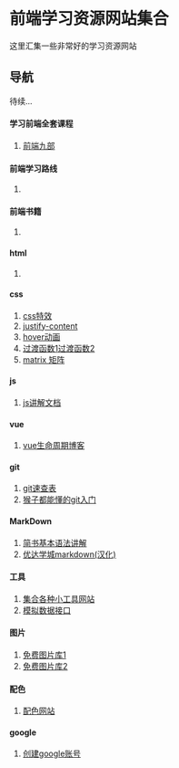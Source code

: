 # 前端学习资源网站集合
这里汇集一些非常好的学习资源网站


## 导航
待续...


#### 学习前端全套课程
1. [前端九部](https://www.yuque.com/fe9/basic)


#### 前端学习路线
1. 


#### 前端书籍
1. 


#### html
1. 


#### css
1. [css特效](https://cssfx.dev/)
2. [justify-content](https://www.jianshu.com/p/bbd114834c59)
3. [hover动画](http://sc.chinaz.com/jiaobendemo.aspx?downloadid=1201784157960)
4. [过渡函数1](cubic-bezier.com)[过渡函数2](https://easings.net)
5. [matrix 矩阵](http://www.useragentman.com/matrix)


#### js
1. [js讲解文档](http://zh.javascript.info)


#### vue
1. [vue生命周期博客](https://blog.csdn.net/mqingo/article/details/86031260)


#### git
1. [git速查表](https://biaoyansu.com/27.cheatsheet)
2. [猴子都能懂的git入门](https://backlog.com/git-tutorial/cn/)


#### MarkDown
1. [简书基本语法讲解](https://www.yuque.com/fe9/basic)
2. [优达学城markdown(汉化)](https://classroom.udacity.com/courses/ud777)


#### 工具
1. [集合各种小工具网站](https://www.miku.tools/)
2. [模拟数据接口](https://easy-mock.com/docs)


#### 图片
1. [免费图片库1](https://www.pexels.com/zh-tw/)
2. [免费图片库2](https://unsplash.com/)


#### 配色
1. [配色网站](https://flatuicolors.com/ )


#### google
1. [创建google账号](https://accounts.google.com/signup/v2/webcreateaccount?service=grandcentral&continue=https%3A%2F%2Fvoice.google.com%2F&hl=zh-HK&flowName=GlifWebSignIn&flowEntry=SignUp)